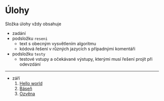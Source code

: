 # Úlohy

Složka úlohy vždy obsahuje
- zadání
- podsložku `reseni`
  - text s obecným vysvětlením algoritmu
  - kódová řešení v různých jazycích s případnými komentáři
- podsložku `testy`
  - testové vstupy a očekávané výstupy, kterými musí řešení projít při odevzdání

---

- září
  1. [Hello world](/ulohy/01-hello-world)
  2. [Báseň](/ulohy/02-basen)
  3. [Ozvěna](/ulohy/03-ozvena)
